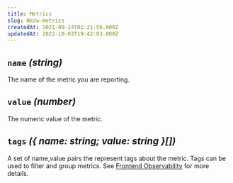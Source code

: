 ```yaml
---
title: Metrics
slug: Nkcw-metrics
createdAt: 2021-09-14T01:21:56.000Z
updatedAt: 2022-10-03T19:42:03.000Z
---
```


## `name` *(string)*

The name of the metric you are reporting.

## `value` *(number)*

The numeric value of the metric.

## `tags` *({ name: string; value: string }\[])*

A set of name,value pairs the represent tags about the metric. Tags can be used to filter and group metrics. See [Frontend Observability](/product-features/frontend-observability) for more details.

